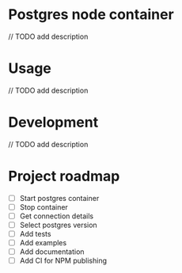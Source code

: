 # Postgres node container
// TODO add description

# Usage
// TODO add description

# Development
// TODO add description


# Project roadmap
- [ ] Start postgres container
- [ ] Stop container
- [ ] Get connection details
- [ ] Select postgres version
- [ ] Add tests
- [ ] Add examples
- [ ] Add documentation
- [ ] Add CI for NPM publishing
